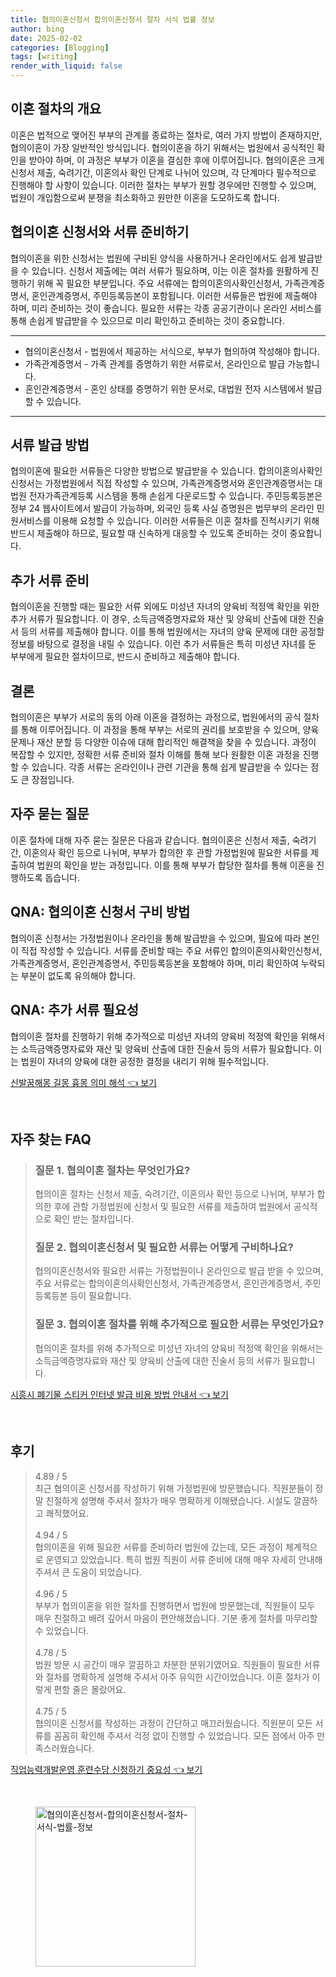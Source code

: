 ```yaml
---
title: 협의이혼신청서 합의이혼신청서 절차 서식 법률 정보
author: bing
date: 2025-02-02
categories: [Blogging]
tags: [writing]
render_with_liquid: false
---
```



<h2 id='이혼_절차_의_개요'>이혼 절차의 개요</h2>

<p>이혼은 법적으로 맺어진 부부의 관계를 종료하는 절차로, 여러 가지 방법이 존재하지만, 협의이혼이 가장 일반적인 방식입니다. 협의이혼을 하기 위해서는 법원에서 공식적인 확인을 받아야 하며, 이 과정은 부부가 이혼을 결심한 후에 이루어집니다. 협의이혼은 크게 신청서 제출, 숙려기간, 이혼의사 확인 단계로 나뉘어 있으며, 각 단계마다 필수적으로 진행해야 할 사항이 있습니다. 이러한 절차는 부부가 원할 경우에만 진행할 수 있으며, 법원이 개입함으로써 분쟁을 최소화하고 원만한 이혼을 도모하도록 합니다.</p>

<h2 id='협의이혼_신청서와_서류_준비하기'>협의이혼 신청서와 서류 준비하기</h2>

<p>협의이혼을 위한 신청서는 법원에 구비된 양식을 사용하거나 온라인에서도 쉽게 발급받을 수 있습니다. 신청서 제출에는 여러 서류가 필요하며, 이는 이혼 절차를 원활하게 진행하기 위해 꼭 필요한 부분입니다. 주요 서류에는 합의이혼의사확인신청서, 가족관계증명서, 혼인관계증명서, 주민등록등본이 포함됩니다. 이러한 서류들은 법원에 제출해야 하며, 미리 준비하는 것이 좋습니다. 필요한 서류는 각종 공공기관이나 온라인 서비스를 통해 손쉽게 발급받을 수 있으므로 미리 확인하고 준비하는 것이 중요합니다.</p>

<hr />

<ul>
    <li>협의이혼신청서 - 법원에서 제공하는 서식으로, 부부가 협의하여 작성해야 합니다.</li>
    <li>가족관계증명서 - 가족 관계를 증명하기 위한 서류로서, 온라인으로 발급 가능합니다.</li>
    <li>혼인관계증명서 - 혼인 상태를 증명하기 위한 문서로, 대법원 전자 시스템에서 발급할 수 있습니다.</li>
</ul>

<hr />

<h2 id='서류_발급_방법'>서류 발급 방법</h2>

<p>협의이혼에 필요한 서류들은 다양한 방법으로 발급받을 수 있습니다. 합의이혼의사확인신청서는 가정법원에서 직접 작성할 수 있으며, 가족관계증명서와 혼인관계증명서는 대법원 전자가족관계등록 시스템을 통해 손쉽게 다운로드할 수 있습니다. 주민등록등본은 정부 24 웹사이트에서 발급이 가능하며, 외국인 등록 사실 증명원은 법무부의 온라인 민원서비스를 이용해 요청할 수 있습니다. 이러한 서류들은 이혼 절차를 진척시키기 위해 반드시 제출해야 하므로, 필요할 때 신속하게 대응할 수 있도록 준비하는 것이 중요합니다.</p>

<h2 id='추가_서류_준비'>추가 서류 준비</h2>

<p>협의이혼을 진행할 때는 필요한 서류 외에도 미성년 자녀의 양육비 적정액 확인을 위한 추가 서류가 필요합니다. 이 경우, 소득금액증명자료와 재산 및 양육비 산출에 대한 진술서 등의 서류를 제출해야 합니다. 이를 통해 법원에서는 자녀의 양육 문제에 대한 공정할 정보를 바탕으로 결정을 내릴 수 있습니다. 이런 추가 서류들은 특히 미성년 자녀를 둔 부부에게 필요한 절차이므로, 반드시 준비하고 제출해야 합니다.</p>

<h2 id='결론'>결론</h2>

<p>협의이혼은 부부가 서로의 동의 아래 이혼을 결정하는 과정으로, 법원에서의 공식 절차를 통해 이루어집니다. 이 과정을 통해 부부는 서로의 권리를 보호받을 수 있으며, 양육 문제나 재산 분할 등 다양한 이슈에 대해 합리적인 해결책을 찾을 수 있습니다. 과정이 복잡할 수 있지만, 정확한 서류 준비와 절차 이해를 통해 보다 원활한 이혼 과정을 진행할 수 있습니다. 각종 서류는 온라인이나 관련 기관을 통해 쉽게 발급받을 수 있다는 점도 큰 장점입니다.</p>

<h2 id='자주_묻는_질문'>자주 묻는 질문</h2>

<p>이혼 절차에 대해 자주 묻는 질문은 다음과 같습니다. 협의이혼은 신청서 제출, 숙려기간, 이혼의사 확인 등으로 나뉘며, 부부가 합의한 후 관할 가정법원에 필요한 서류를 제출하여 법원의 확인을 받는 과정입니다. 이를 통해 부부가 합당한 절차를 통해 이혼을 진행하도록 돕습니다.</p>

<h2 id='QNA_협의이혼_신청서_구비'>QNA: 협의이혼 신청서 구비 방법</h2>

<p>협의이혼 신청서는 가정법원이나 온라인을 통해 발급받을 수 있으며, 필요에 따라 본인이 직접 작성할 수 있습니다. 서류를 준비할 때는 주요 서류인 합의이혼의사확인신청서, 가족관계증명서, 혼인관계증명서, 주민등록등본을 포함해야 하며, 미리 확인하여 누락되는 부분이 없도록 유의해야 합니다.</p>

<h2 id='QNA_추가서류_필요성'>QNA: 추가 서류 필요성</h2>

<p>협의이혼 절차를 진행하기 위해 추가적으로 미성년 자녀의 양육비 적정액 확인을 위해서는 소득금액증명자료와 재산 및 양육비 산출에 대한 진술서 등의 서류가 필요합니다. 이는 법원이 자녀의 양육에 대한 공정한 결정을 내리기 위해 필수적입니다.</p>


<p><a class="click-button" title="신발꿈해몽 길몽 흉몽 의미 해석" href="https://24nara.github.io/posts/%EC%8B%A0%EB%B0%9C%EA%BF%88%ED%95%B4%EB%AA%BD-%EA%B8%B8%EB%AA%BD-%ED%9D%89%EB%AA%BD-%EC%9D%98%EB%AF%B8-%ED%95%B4%EC%84%9D/" rel="dofollow">신발꿈해몽 길몽 흉몽 의미 해석 👈 보기</a></p><br>
<h2 id='자주_찾는_FAQ'>자주 찾는 FAQ</h2>
<div itemscope="" itemtype="https://schema.org/FAQPage">
<blockquote>
<div itemscope="" itemprop="mainEntity" itemtype="https://schema.org/Question">
<h3 itemprop="name">질문 1. 협의이혼 절차는 무엇인가요?</h3>
<div itemscope="" itemprop="acceptedAnswer" itemtype="https://schema.org/Answer">
<span itemprop="text">
<p>협의이혼 절차는 신청서 제출, 숙려기간, 이혼의사 확인 등으로 나뉘며, 부부가 합의한 후에 관할 가정법원에 신청서 및 필요한 서류를 제출하여 법원에서 공식적으로 확인 받는 절차입니다.</p>
</span>
</div>
</div>
<div itemscope="" itemprop="mainEntity" itemtype="https://schema.org/Question">
<h3 itemprop="name">질문 2. 협의이혼신청서 및 필요한 서류는 어떻게 구비하나요?</h3>
<div itemscope="" itemprop="acceptedAnswer" itemtype="https://schema.org/Answer">
<span itemprop="text">
<p>협의이혼신청서와 필요한 서류는 가정법원이나 온라인으로 발급 받을 수 있으며, 주요 서류로는 합의이혼의사확인신청서, 가족관계증명서, 혼인관계증명서, 주민등록등본 등이 필요합니다.</p>
</span>
</div>
</div>
<div itemscope="" itemprop="mainEntity" itemtype="https://schema.org/Question">
<h3 itemprop="name">질문 3. 협의이혼 절차를 위해 추가적으로 필요한 서류는 무엇인가요?</h3>
<div itemscope="" itemprop="acceptedAnswer" itemtype="https://schema.org/Answer">
<span itemprop="text">
<p>협의이혼 절차를 위해 추가적으로 미성년 자녀의 양육비 적정액 확인을 위해서는 소득금액증명자료와 재산 및 양육비 산출에 대한 진술서 등의 서류가 필요합니다.</p>
</span>
</div>
</div>
</blockquote>
</div>
<p><a class="click-button" title="시흥시 폐기물 스티커 인터넷 발급 비용 방법 안내서" href="https://24nara.github.io/posts/%EC%8B%9C%ED%9D%A5%EC%8B%9C-%ED%8F%90%EA%B8%B0%EB%AC%BC-%EC%8A%A4%ED%8B%B0%EC%BB%A4-%EC%9D%B8%ED%84%B0%EB%84%B7-%EB%B0%9C%EA%B8%89-%EB%B9%84%EC%9A%A9-%EB%B0%A9%EB%B2%95-%EC%95%88%EB%82%B4%EC%84%9C/" rel="dofollow">시흥시 폐기물 스티커 인터넷 발급 비용 방법 안내서 👈 보기</a></p><br>
<h2 id='후기'>후기</h2>
<div itemscope itemtype="https://schema.org/Product">
  <blockquote>
  <div itemprop="review" itemscope itemtype="https://schema.org/Review">
      <div itemprop="reviewRating" itemscope itemtype="https://schema.org/Rating"> <span itemprop="ratingValue">4.89</span> / <span itemprop="bestRating">5</span> </div>
      <span itemprop="reviewBody">최근 협의이혼 신청서를 작성하기 위해 가정법원에 방문했습니다. 직원분들이 정말 친절하게 설명해 주셔서 절차가 매우 명확하게 이해됐습니다. 시설도 깔끔하고 쾌적했어요.</span>
  </div>
  <br>
  <div itemprop="review" itemscope itemtype="https://schema.org/Review">
      <div itemprop="reviewRating" itemscope itemtype="https://schema.org/Rating"> <span itemprop="ratingValue">4.94</span> / <span itemprop="bestRating">5</span> </div>
      <span itemprop="reviewBody">협의이혼을 위해 필요한 서류를 준비하러 법원에 갔는데, 모든 과정이 체계적으로 운영되고 있었습니다. 특히 법원 직원이 서류 준비에 대해 매우 자세히 안내해 주셔서 큰 도움이 되었습니다.</span>
  </div>
  <br>
  <div itemprop="review" itemscope itemtype="https://schema.org/Review">
      <div itemprop="reviewRating" itemscope itemtype="https://schema.org/Rating"> <span itemprop="ratingValue">4.96</span> / <span itemprop="bestRating">5</span> </div>
      <span itemprop="reviewBody">부부가 협의이혼을 위한 절차를 진행하면서 법원에 방문했는데, 직원들이 모두 매우 친절하고 배려 깊어서 마음이 편안해졌습니다. 기분 좋게 절차를 마무리할 수 있었습니다.</span>
  </div>
  <br>
  <div itemprop="review" itemscope itemtype="https://schema.org/Review">
      <div itemprop="reviewRating" itemscope itemtype="https://schema.org/Rating"> <span itemprop="ratingValue">4.78</span> / <span itemprop="bestRating">5</span> </div>
      <span itemprop="reviewBody">법원 방문 시 공간이 매우 깔끔하고 차분한 분위기였어요. 직원들이 필요한 서류와 절차를 명확하게 설명해 주셔서 아주 유익한 시간이었습니다. 이혼 절차가 이렇게 편할 줄은 몰랐어요.</span>
  </div>
  <br>
  <div itemprop="review" itemscope itemtype="https://schema.org/Review">
      <div itemprop="reviewRating" itemscope itemtype="https://schema.org/Rating"> <span itemprop="ratingValue">4.75</span> / <span itemprop="bestRating">5</span> </div>
      <span itemprop="reviewBody">협의이혼 신청서를 작성하는 과정이 간단하고 매끄러웠습니다. 직원분이 모든 서류를 꼼꼼히 확인해 주셔서 걱정 없이 진행할 수 있었습니다. 모든 점에서 아주 만족스러웠습니다.</span>
  </div>
  </blockquote>
</div>
<p><a class="click-button" title="직업능력개발운영 훈련수당 신청하기 중요성" href="https://24nara.github.io/posts/%EC%A7%81%EC%97%85%EB%8A%A5%EB%A0%A5%EA%B0%9C%EB%B0%9C%EC%9A%B4%EC%98%81-%ED%9B%88%EB%A0%A8%EC%88%98%EB%8B%B9-%EC%8B%A0%EC%B2%AD%ED%95%98%EA%B8%B0-%EC%A4%91%EC%9A%94%EC%84%B1/" rel="dofollow">직업능력개발운영 훈련수당 신청하기 중요성 👈 보기</a></p><br>
<figure class="image"><img src="https://24nara.github.io/assets/img/thumbnail/협의이혼신청서-합의이혼신청서-절차-서식-법률-정보.webp" alt="협의이혼신청서-합의이혼신청서-절차-서식-법률-정보" width="256" height="256"></figure>